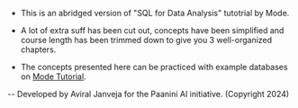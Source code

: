 - This is an abridged version of "SQL for Data Analysis" tutotrial by Mode.

- A lot of extra suff has been cut out, concepts have been simplified and course length has been trimmed down to give you 3 well-organized chapters.

- The concepts presented here can be practiced with example databases on [Mode Tutorial](https://mode.com/sql-tutorial).

-- Developed by Aviral Janveja for the Paanini AI initiative. (Copyright 2024)